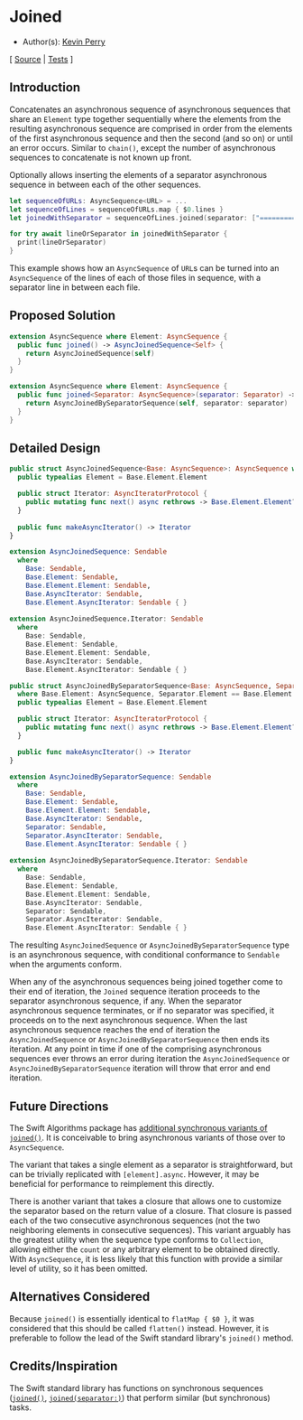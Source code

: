 # Joined

* Author(s): [Kevin Perry](https://github.com/kperryua)

[
[Source](https://github.com/apple/swift-async-algorithms/blob/main/Sources/AsyncAlgorithms/AsyncJoinedSequence.swift) |
[Tests](https://github.com/apple/swift-async-algorithms/blob/main/Tests/AsyncAlgorithmsTests/TestJoin.swift)
]

## Introduction

Concatenates an asynchronous sequence of asynchronous sequences that share an `Element` type together sequentially where the elements from the resulting asynchronous sequence are comprised in order from the elements of the first asynchronous sequence and then the second (and so on) or until an error occurs. Similar to `chain()`, except the number of asynchronous sequences to concatenate is not known up front.

Optionally allows inserting the elements of a separator asynchronous sequence in between each of the other sequences.

```swift
let sequenceOfURLs: AsyncSequence<URL> = ...
let sequenceOfLines = sequenceOfURLs.map { $0.lines }
let joinedWithSeparator = sequenceOfLines.joined(separator: ["===================="].async)

for try await lineOrSeparator in joinedWithSeparator {
  print(lineOrSeparator)
}
```

This example shows how an `AsyncSequence` of `URL`s can be turned into an `AsyncSequence` of the lines of each of those files in sequence, with a separator line in between each file.

## Proposed Solution

```swift
extension AsyncSequence where Element: AsyncSequence {
  public func joined() -> AsyncJoinedSequence<Self> {
    return AsyncJoinedSequence(self)
  }
}
```

```swift
extension AsyncSequence where Element: AsyncSequence {
  public func joined<Separator: AsyncSequence>(separator: Separator) -> AsyncJoinedBySeparatorSequence<Self, Separator> {
    return AsyncJoinedBySeparatorSequence(self, separator: separator)
  }
}
```

## Detailed Design

```swift
public struct AsyncJoinedSequence<Base: AsyncSequence>: AsyncSequence where Base.Element: AsyncSequence {
  public typealias Element = Base.Element.Element

  public struct Iterator: AsyncIteratorProtocol {
    public mutating func next() async rethrows -> Base.Element.Element?
  }
  
  public func makeAsyncIterator() -> Iterator
}

extension AsyncJoinedSequence: Sendable
  where
    Base: Sendable,
    Base.Element: Sendable,
    Base.Element.Element: Sendable,
    Base.AsyncIterator: Sendable,
    Base.Element.AsyncIterator: Sendable { }
    
extension AsyncJoinedSequence.Iterator: Sendable
  where
    Base: Sendable,
    Base.Element: Sendable,
    Base.Element.Element: Sendable,
    Base.AsyncIterator: Sendable,
    Base.Element.AsyncIterator: Sendable { }
```

```swift
public struct AsyncJoinedBySeparatorSequence<Base: AsyncSequence, Separator: AsyncSequence>: AsyncSequence 
  where Base.Element: AsyncSequence, Separator.Element == Base.Element.Element {
  public typealias Element = Base.Element.Element

  public struct Iterator: AsyncIteratorProtocol {
    public mutating func next() async rethrows -> Base.Element.Element?
  }

  public func makeAsyncIterator() -> Iterator
}

extension AsyncJoinedBySeparatorSequence: Sendable
  where 
    Base: Sendable, 
    Base.Element: Sendable, 
    Base.Element.Element: Sendable, 
    Base.AsyncIterator: Sendable, 
    Separator: Sendable, 
    Separator.AsyncIterator: Sendable, 
    Base.Element.AsyncIterator: Sendable { }
    
extension AsyncJoinedBySeparatorSequence.Iterator: Sendable
  where 
    Base: Sendable, 
    Base.Element: Sendable, 
    Base.Element.Element: Sendable, 
    Base.AsyncIterator: Sendable, 
    Separator: Sendable, 
    Separator.AsyncIterator: Sendable, 
    Base.Element.AsyncIterator: Sendable { }
```

The resulting `AsyncJoinedSequence` or `AsyncJoinedBySeparatorSequence` type is an asynchronous sequence, with conditional conformance to `Sendable` when the arguments conform.

When any of the asynchronous sequences being joined together come to their end of iteration, the `Joined` sequence iteration proceeds to the separator asynchronous sequence, if any. When the separator asynchronous sequence terminates, or if no separator was specified, it proceeds on to the next asynchronous sequence. When the last asynchronous sequence reaches the end of iteration the `AsyncJoinedSequence` or `AsyncJoinedBySeparatorSequence` then ends its iteration. At any point in time if one of the comprising asynchronous sequences ever throws an error during iteration the `AsyncJoinedSequence` or `AsyncJoinedBySeparatorSequence` iteration will throw that error and end iteration.

## Future Directions

The Swift Algorithms package has [additional synchronous variants of `joined()`](https://github.com/apple/swift-algorithms/blob/main/Guides/Joined.md). It is conceivable to bring asynchronous variants of those over to `AsyncSequence`.

The variant that takes a single element as a separator is straightforward, but can be trivially replicated with `[element].async`. However, it may be beneficial for performance to reimplement this directly.

There is another variant that takes a closure that allows one to customize the separator based on the return value of a closure. That closure is passed each of the two consecutive asynchronous sequences (not the two neighboring elements in consecutive sequences). This variant arguably has the greatest utility when the sequence type conforms to `Collection`, allowing either the `count` or any arbitrary element to be obtained directly. With `AsyncSequence`, it is less likely that this function with provide a similar level of utility, so it has been omitted.

## Alternatives Considered

Because `joined()` is essentially identical to `flatMap { $0 }`, it was considered that this should be called `flatten()` instead. However, it is preferable to follow the lead of the Swift standard library's `joined()` method.

## Credits/Inspiration

The Swift standard library has functions on synchronous sequences ([`joined()`](https://developer.apple.com/documentation/swift/sequence/1641166-joined), [`joined(separator:)`](https://developer.apple.com/documentation/swift/sequence/2431985-joined)) that perform similar (but synchronous) tasks.

